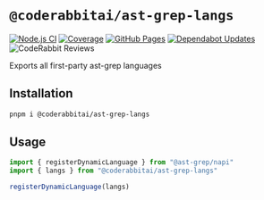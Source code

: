 # `@coderabbitai/ast-grep-langs`

[![Node.js CI](https://github.com/coderabbitai/ast-grep-langs/actions/workflows/node.js.yaml/badge.svg)](https://github.com/coderabbitai/ast-grep-langs/actions/workflows/node.js.yaml) [![Coverage](https://img.shields.io/badge/dynamic/json?url=https%3A%2F%2Fcoderabbitai.github.io%2Fast-grep-langs%2Fcoverage%2Fcoverage-summary.json&query=total.branches.pct&suffix=%25&logo=vitest&label=coverage&color=acd268)](https://coderabbitai.github.io/ast-grep-langs/coverage) [![GitHub Pages](https://github.com/coderabbitai/ast-grep-langs/actions/workflows/github-pages.yaml/badge.svg)](https://github.com/coderabbitai/ast-grep-langs/actions/workflows/github-pages.yaml) [![Dependabot Updates](https://github.com/coderabbitai/ast-grep-langs/actions/workflows/dependabot/dependabot-updates/badge.svg)](https://github.com/coderabbitai/ast-grep-langs/actions/workflows/dependabot/dependabot-updates) ![CodeRabbit Reviews](https://img.shields.io/coderabbit/prs/github/coderabbitai/ast-grep-langs?utm_source=oss&utm_medium=github&utm_campaign=coderabbitai%2Fast-grep-langs&labelColor=171717&color=FF570A&link=https%3A%2F%2Fcoderabbit.ai&label=CodeRabbit+Reviews)

Exports all first-party ast-grep languages

## Installation

```sh
pnpm i @coderabbitai/ast-grep-langs
```

## Usage

```ts
import { registerDynamicLanguage } from "@ast-grep/napi"
import { langs } from "@coderabbitai/ast-grep-langs"

registerDynamicLanguage(langs)
```
